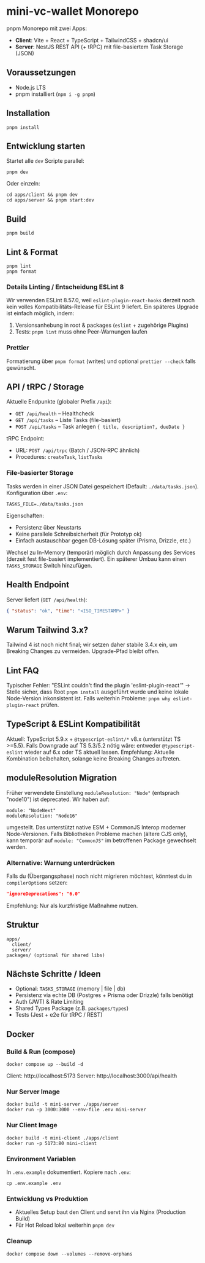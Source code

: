 # mini-vc-wallet Monorepo

pnpm Monorepo mit zwei Apps:

- **Client**: Vite + React + TypeScript + TailwindCSS + shadcn/ui
- **Server**: NestJS REST API (+ tRPC) mit file-basiertem Task Storage (JSON)

## Voraussetzungen

- Node.js LTS
- pnpm installiert (`npm i -g pnpm`)

## Installation

```
pnpm install
```

## Entwicklung starten

Startet alle `dev` Scripte parallel:

```
pnpm dev
```

Oder einzeln:

```
cd apps/client && pnpm dev
cd apps/server && pnpm start:dev
```

## Build

```
pnpm build
```

## Lint & Format

```
pnpm lint
pnpm format
```

### Details Linting / Entscheidung ESLint 8

Wir verwenden ESLint 8.57.0, weil `eslint-plugin-react-hooks` derzeit noch kein volles Kompatibilitäts-Release für ESLint 9 liefert. Ein späteres Upgrade ist einfach möglich, indem:

1. Versionsanhebung in root & packages (`eslint` + zugehörige Plugins)
2. Tests: `pnpm lint` muss ohne Peer-Warnungen laufen

### Prettier

Formatierung über `pnpm format` (writes) und optional `prettier --check` falls gewünscht.

## API / tRPC / Storage

Aktuelle Endpunkte (globaler Prefix `/api`):

- `GET /api/health` – Healthcheck
- `GET /api/tasks` – Liste Tasks (file-basiert)
- `POST /api/tasks` – Task anlegen `{ title, description?, dueDate }`

tRPC Endpoint:

- URL: `POST /api/trpc` (Batch / JSON-RPC ähnlich)
- Procedures: `createTask`, `listTasks`

### File-basierter Storage

Tasks werden in einer JSON Datei gespeichert (Default: `./data/tasks.json`).
Konfiguration über `.env`:

```
TASKS_FILE=./data/tasks.json
```

Eigenschaften:

- Persistenz über Neustarts
- Keine parallele Schreibsicherheit (für Prototyp ok)
- Einfach austauschbar gegen DB-Lösung später (Prisma, Drizzle, etc.)

Wechsel zu In-Memory (temporär) möglich durch Anpassung des Services (derzeit fest file-basiert implementiert). Ein späterer Umbau kann einen `TASKS_STORAGE` Switch hinzufügen.

## Health Endpoint

Server liefert (`GET /api/health`):

```json
{ "status": "ok", "time": "<ISO_TIMESTAMP>" }
```

## Warum Tailwind 3.x?

Tailwind 4 ist noch nicht final; wir setzen daher stabile 3.4.x ein, um Breaking Changes zu vermeiden. Upgrade-Pfad bleibt offen.

## Lint FAQ

Typischer Fehler: "ESLint couldn't find the plugin 'eslint-plugin-react'" -> Stelle sicher, dass Root `pnpm install` ausgeführt wurde und keine lokale Node-Version inkonsistent ist. Falls weiterhin Probleme: `pnpm why eslint-plugin-react` prüfen.

## TypeScript & ESLint Kompatibilität

Aktuell: TypeScript 5.9.x + `@typescript-eslint/*` v8.x (unterstützt TS >=5.5). Falls Downgrade auf TS 5.3/5.2 nötig wäre: entweder `@typescript-eslint` wieder auf 6.x oder TS aktuell lassen. Empfehlung: Aktuelle Kombination beibehalten, solange keine Breaking Changes auftreten.

## moduleResolution Migration

Früher verwendete Einstellung `moduleResolution: "Node"` (entsprach "node10") ist deprecated. Wir haben auf:

```
module: "NodeNext"
moduleResolution: "Node16"
```

umgestellt. Das unterstützt native ESM + CommonJS Interop moderner Node-Versionen. Falls Bibliotheken Probleme machen (ältere CJS only), kann temporär auf `module: "CommonJS"` im betroffenen Package gewechselt werden.

### Alternative: Warnung unterdrücken

Falls du (Übergangsphase) noch nicht migrieren möchtest, könntest du in `compilerOptions` setzen:

```json
"ignoreDeprecations": "6.0"
```

Empfehlung: Nur als kurzfristige Maßnahme nutzen.

## Struktur

```
apps/
  client/
  server/
packages/ (optional für shared libs)
```

## Nächste Schritte / Ideen

- Optional: `TASKS_STORAGE` (memory | file | db)
- Persistenz via echte DB (Postgres + Prisma oder Drizzle) falls benötigt
- Auth (JWT) & Rate Limiting
- Shared Types Package (z.B. `packages/types`)
- Tests (Jest + e2e für tRPC / REST)

## Docker

### Build & Run (compose)

```
docker compose up --build -d
```

Client: http://localhost:5173
Server: http://localhost:3000/api/health

### Nur Server Image

```
docker build -t mini-server ./apps/server
docker run -p 3000:3000 --env-file .env mini-server
```

### Nur Client Image

```
docker build -t mini-client ./apps/client
docker run -p 5173:80 mini-client
```

### Environment Variablen

In `.env.example` dokumentiert. Kopiere nach `.env`:

```
cp .env.example .env
```

### Entwicklung vs Produktion

- Aktuelles Setup baut den Client und servt ihn via Nginx (Production Build)
- Für Hot Reload lokal weiterhin `pnpm dev`

### Cleanup

```
docker compose down --volumes --remove-orphans
```
